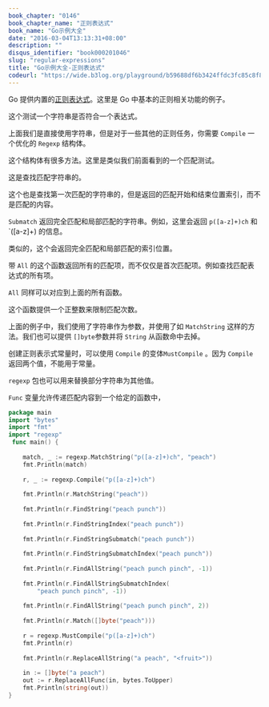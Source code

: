 ```yaml
---
book_chapter: "0146"
book_chapter_name: "正则表达式"
book_name: "Go示例大全"
date: "2016-03-04T13:13:31+08:00"
description: ""
disqus_identifier: "book000201046"
slug: "regular-expressions"
title: "Go示例大全-正则表达式"
codeurl: "https://wide.b3log.org/playground/b59688df6b3424ffdc3fc85c8f8154cf.go"
---
```

 
Go 提供内置的[正则表达式](http://zh.wikipedia.org/wiki/%E6%AD%A3%E5%88%99%E8%A1%A8%E8%BE%BE%E5%BC%8F)。这里是 Go 中基本的正则相关功能的例子。







这个测试一个字符串是否符合一个表达式。

上面我们是直接使用字符串，但是对于一些其他的正则任务，你需要 `Compile` 一个优化的 `Regexp` 结构体。

这个结构体有很多方法。这里是类似我们前面看到的一个匹配测试。

这是查找匹配字符串的。

这个也是查找第一次匹配的字符串的，但是返回的匹配开始和结束位置索引，而不是匹配的内容。

`Submatch` 返回完全匹配和局部匹配的字符串。例如，这里会返回 `p([a-z]+)ch` 和 `([a-z]+) 的信息。

类似的，这个会返回完全匹配和局部匹配的索引位置。

带 `All` 的这个函数返回所有的匹配项，而不仅仅是首次匹配项。例如查找匹配表达式的所有项。

`All` 同样可以对应到上面的所有函数。

这个函数提供一个正整数来限制匹配次数。

上面的例子中，我们使用了字符串作为参数，并使用了如 `MatchString` 这样的方法。我们也可以提供 `[]byte`参数并将 `String` 从函数命中去掉。

创建正则表示式常量时，可以使用 `Compile` 的变体`MustCompile` 。因为 `Compile` 返回两个值，不能用于常量。

`regexp` 包也可以用来替换部分字符串为其他值。

`Func` 变量允许传递匹配内容到一个给定的函数中，
 

```go
package main  
import "bytes"
import "fmt"
import "regexp"  
 func main() {  
 
    match, _ := regexp.MatchString("p([a-z]+)ch", "peach")
    fmt.Println(match)  
 
    r, _ := regexp.Compile("p([a-z]+)ch")  
 
    fmt.Println(r.MatchString("peach"))  
 
    fmt.Println(r.FindString("peach punch"))  
 
    fmt.Println(r.FindStringIndex("peach punch"))  
 
    fmt.Println(r.FindStringSubmatch("peach punch"))  
 
    fmt.Println(r.FindStringSubmatchIndex("peach punch"))  
 
    fmt.Println(r.FindAllString("peach punch pinch", -1))  
 
    fmt.Println(r.FindAllStringSubmatchIndex(
        "peach punch pinch", -1))  
 
    fmt.Println(r.FindAllString("peach punch pinch", 2))  
 
    fmt.Println(r.Match([]byte("peach")))  
 
    r = regexp.MustCompile("p([a-z]+)ch")
    fmt.Println(r)  
 
    fmt.Println(r.ReplaceAllString("a peach", "<fruit>"))  
 
    in := []byte("a peach")
    out := r.ReplaceAllFunc(in, bytes.ToUpper)
    fmt.Println(string(out))
}  
```
